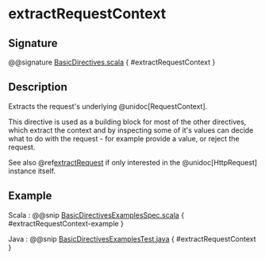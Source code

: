 # extractRequestContext

## Signature

@@signature [BasicDirectives.scala]($akka-http$/akka-http/src/main/scala/akka/http/scaladsl/server/directives/BasicDirectives.scala) { #extractRequestContext }

## Description

Extracts the request's underlying @unidoc[RequestContext].

This directive is used as a building block for most of the other directives,
which extract the context and by inspecting some of it's values can decide
what to do with the request - for example provide a value, or reject the request.

See also @ref[extractRequest](extractRequest.md) if only interested in the @unidoc[HttpRequest] instance itself.

## Example

Scala
:  @@snip [BasicDirectivesExamplesSpec.scala]($test$/scala/docs/http/scaladsl/server/directives/BasicDirectivesExamplesSpec.scala) { #extractRequestContext-example }

Java
:  @@snip [BasicDirectivesExamplesTest.java]($test$/java/docs/http/javadsl/server/directives/BasicDirectivesExamplesTest.java) { #extractRequestContext }
